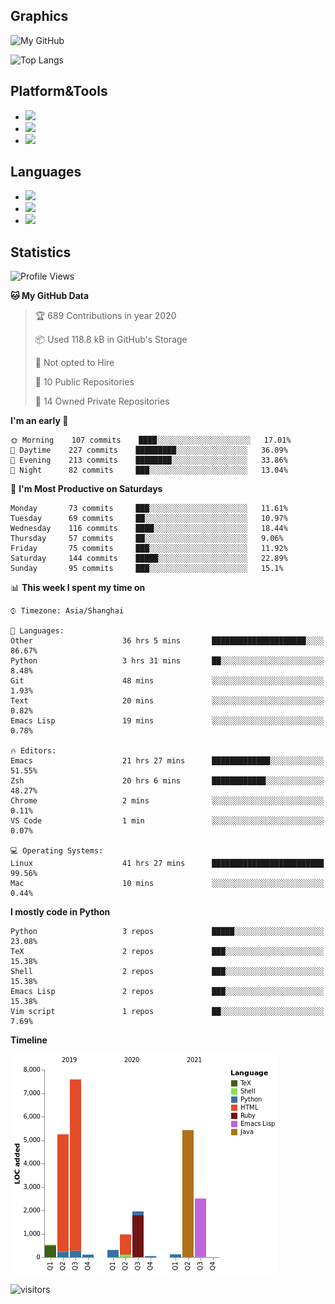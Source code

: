 ## Graphics

![My GitHub](https://github-readme-stats.vercel.app/api?username=SteamedFish&count_private=true&show_icons=true&theme=buefy&include_all_commits=true)

![Top Langs](https://github-readme-stats.vercel.app/api/top-langs/?username=SteamedFish&theme=buefy&hide=ruby&count_private=true&show_icons=true&layout=compact)

## Platform&Tools

* [![](https://img.shields.io/badge/ArchLinux--purple?style=flat-square&logo=ArchLinux)](https://www.archlinux.org/)
* [![](https://img.shields.io/badge/Gentoo-testing-purple?style=flat-square&logo=Gentoo)](https://www.gentoo.org/)
* [![](https://img.shields.io/badge/Doom%20Emacs-28-blue?style=flat-square&logo=Gnu%20emacs&logoColor=white)](https://www.gnu.org/software/emacs/)

## Languages

* [![](https://img.shields.io/badge/-Python-3776AB?style=flat-square&logo=python&logoColor=white)](https://www.python.org/)
* [![](https://img.shields.io/badge/-Bash-00ADD8?style=flat-square&logo=Gnu-bash&logoColor=white)](https://www.gnu.org/software/bash/)
* [![](https://img.shields.io/badge/-Go-00ADD8?style=flat-square&logo=go&logoColor=white)](https://golang.org/)

## Statistics

<!--START_SECTION:waka-->
![Profile Views](http://img.shields.io/badge/Profile%20Views-103-blue)

**🐱 My GitHub Data** 

> 🏆 689 Contributions in year 2020
 > 
> 📦 Used 118.8 kB in GitHub's Storage 
 > 
> 🚫 Not opted to Hire
 > 
> 📜 10 Public Repositories 
 > 
> 🔑 14 Owned Private Repositories 

**I'm an early 🐤** 

```text
🌞 Morning    107 commits    ████░░░░░░░░░░░░░░░░░░░░░   17.01% 
🌆 Daytime    227 commits    █████████░░░░░░░░░░░░░░░░   36.09% 
🌃 Evening    213 commits    ████████░░░░░░░░░░░░░░░░░   33.86% 
🌙 Night      82 commits     ███░░░░░░░░░░░░░░░░░░░░░░   13.04%

```
📅 **I'm Most Productive on Saturdays** 

```text
Monday       73 commits     ███░░░░░░░░░░░░░░░░░░░░░░   11.61% 
Tuesday      69 commits     ██░░░░░░░░░░░░░░░░░░░░░░░   10.97% 
Wednesday    116 commits    ████░░░░░░░░░░░░░░░░░░░░░   18.44% 
Thursday     57 commits     ██░░░░░░░░░░░░░░░░░░░░░░░   9.06% 
Friday       75 commits     ███░░░░░░░░░░░░░░░░░░░░░░   11.92% 
Saturday     144 commits    █████░░░░░░░░░░░░░░░░░░░░   22.89% 
Sunday       95 commits     ███░░░░░░░░░░░░░░░░░░░░░░   15.1%

```


📊 **This week I spent my time on** 

```text
⌚︎ Timezone: Asia/Shanghai

💬 Languages: 
Other                    36 hrs 5 mins       █████████████████████░░░░   86.67% 
Python                   3 hrs 31 mins       ██░░░░░░░░░░░░░░░░░░░░░░░   8.48% 
Git                      48 mins             ░░░░░░░░░░░░░░░░░░░░░░░░░   1.93% 
Text                     20 mins             ░░░░░░░░░░░░░░░░░░░░░░░░░   0.82% 
Emacs Lisp               19 mins             ░░░░░░░░░░░░░░░░░░░░░░░░░   0.78%

🔥 Editors: 
Emacs                    21 hrs 27 mins      █████████████░░░░░░░░░░░░   51.55% 
Zsh                      20 hrs 6 mins       ████████████░░░░░░░░░░░░░   48.27% 
Chrome                   2 mins              ░░░░░░░░░░░░░░░░░░░░░░░░░   0.11% 
VS Code                  1 min               ░░░░░░░░░░░░░░░░░░░░░░░░░   0.07%

💻 Operating Systems: 
Linux                    41 hrs 27 mins      █████████████████████████   99.56% 
Mac                      10 mins             ░░░░░░░░░░░░░░░░░░░░░░░░░   0.44%

```

**I mostly code in Python** 

```text
Python                   3 repos             █████░░░░░░░░░░░░░░░░░░░░   23.08% 
TeX                      2 repos             ███░░░░░░░░░░░░░░░░░░░░░░   15.38% 
Shell                    2 repos             ███░░░░░░░░░░░░░░░░░░░░░░   15.38% 
Emacs Lisp               2 repos             ███░░░░░░░░░░░░░░░░░░░░░░   15.38% 
Vim script               1 repos             ██░░░░░░░░░░░░░░░░░░░░░░░   7.69%

```


**Timeline**

![Chart not found](https://github.com/SteamedFish/SteamedFish/blob/master/charts/bar_graph.png) 


<!--END_SECTION:waka-->

![visitors](https://visitor-badge.laobi.icu/badge?page_id=SteamedFish.SteamedFish)
